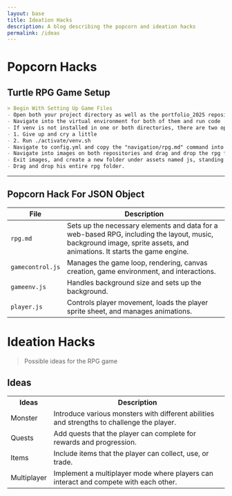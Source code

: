 ```yaml
---
layout: base
title: Ideation Hacks
description: A blog describing the popcorn and ideation hacks
permalink: /ideas
---
```


# Popcorn Hacks

## Turtle RPG Game Setup
```markdown
> Begin With Setting Up Game Files
- Open both your project directory as well as the portfolio_2025 repository
- Navigate into the virtual environment for both of them and run code .
- If venv is not installed in one or both directories, there are two options
- 1. Give up and cry a little
- 2. Run ./activate/venv.sh
- Navigate to config.yml and copy the "navigation/rpg.md" command into yours
- Navigate into images on both repositories and drag and drop the rpg folder
- Exit images, and create a new folder under assets named js, standing for javascript
- Drag and drop his entire rpg folder.
```
---

<h2>Popcorn Hack For JSON Object</h2>

<table>
    <thead>
        <tr>
            <th>File</th>
            <th>Description</th>
        </tr>
    </thead>
    <tbody>
        <tr>
            <td><code>rpg.md</code></td>
            <td>Sets up the necessary elements and data for a web-based RPG, including the layout, music, background image, sprite assets, and animations. It starts the game engine.</td>
        </tr>
        <tr>
            <td><code>gamecontrol.js</code></td>
            <td>Manages the game loop, rendering, canvas creation, game environment, and interactions.</td>
        </tr>
        <tr>
            <td><code>gameenv.js</code></td>
            <td>Handles background size and sets up the background.</td>
        </tr>
        <tr>
            <td><code>player.js</code></td>
            <td>Controls player movement, loads the player sprite sheet, and manages animations.</td>
        </tr>
    </tbody>
</table>

# Ideation Hacks
> Possible ideas for the RPG game

## Ideas

<table>
    <tr>
        <th>Ideas</th>
        <th>Description</th>
    </tr>
    <tr>
        <td>Monster</td>
        <td>Introduce various monsters with different abilities and strengths to challenge the player.</td>
    </tr>
    <tr>
        <td>Quests</td>
        <td>Add quests that the player can complete for rewards and progression.</td>
    </tr>
    <tr>
        <td>Items</td>
        <td>Include items that the player can collect, use, or trade.</td>
    </tr>
    <tr>
        <td>Multiplayer</td>
        <td>Implement a multiplayer mode where players can interact and compete with each other.</td>
    </tr>
</table>